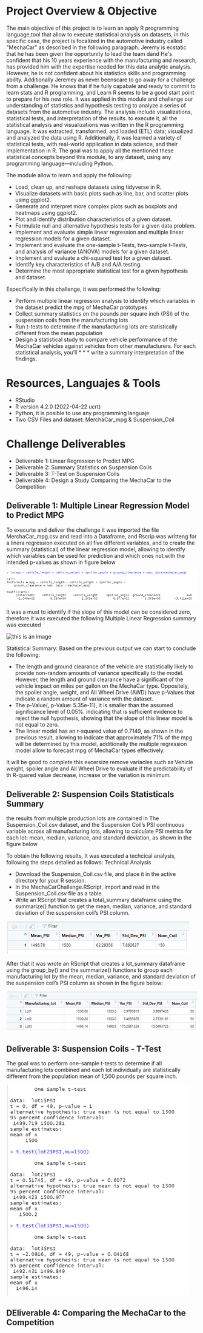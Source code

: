 # Project Overview & Objective
The main objective of this project is to learn an apply R programming language,tool that allow to execute statistical analysis on  datasets, in this specific case, the project is focalized in the automotive industry called "MechaCar" as described in the following paragraph.
Jeremy is ecstatic that he has been given the opportunity to lead the team dand  He's confident that his 10 years experience  with the manufacturing and research, has provided him with the  expertise needed for this data analytic analysis. However, he is not  confident about his statistics skills and programming ability. Additionally Jeremey as never beenscare to go away for a challenge from a challenge. He knows that if he fully capabale and ready to commit to learn stats and R programming, and Learn R seems to be a good start point to prepare for his new role.
It was applied in this module and challenge our understanding of statistics and hypothesis testing to analyze a series of datasets from the automotive industry. 
The analysis  include visualizations, statistical tests, and interpretation of the results. to execute it, all the statistical analysis and visualizations was written in the R programming language. It was extracted, transformed, and loaded (ETL) data; visualized  and analyzed the data using R. Additionally, it was learned a variety of statistical tests, with real-world application in data science, and their implementation in R. The goal was to apply all the mentioned these statistical concepts beyond this module, to any dataset, using any programming language—including Python.

The module allow to learn and apply the following:
* Load, clean up, and reshape datasets using tidyverse in R.
* Visualize datasets with basic plots such as line, bar, and scatter plots using ggplot2.
* Generate and interpret more complex plots such as boxplots and heatmaps using ggplot2.
* Plot and identify distribution characteristics of a given dataset.
* Formulate null and alternative hypothesis tests for a given data problem.
* Implement and evaluate simple linear regression and multiple linear regression models for a given dataset.
* Implement and evaluate the one-sample t-Tests, two-sample t-Tests, and analysis of variance (ANOVA) models for a given dataset.
* Implement and evaluate a chi-squared test for a given dataset.
* Identify key characteristics of A/B and A/A testing.
* Determine the most appropriate statistical test for a given hypothesis and dataset.

Especifically in this challenge, it was performed the following:
* Perform multiple linear regression analysis to identify which variables in the dataset predict the mpg of MechaCar prototypes
* Collect summary statistics on the pounds per square inch (PSI) of the suspension coils from the manufacturing lots
* Run t-tests to determine if the manufacturing lots are statistically different from the mean population
* Design a statistical study to compare vehicle performance of the MechaCar vehicles against vehicles from other manufacturers. For each statistical analysis, you’ll * * * write a summary interpretation of the findings.

# Resources, Languajes  & Tools
* RStudio
* R version 4.2.0 (2022-04-22 ucrt)
* Python, it is posible to use any programming languaje
* Two CSV Files and dataset: MerchaCar_mpg & Suspension_Coil

# Challenge Deliverables
* Deliverable 1: Linear Regression to Predict MPG
* Deliverable 2: Summary Statistics on Suspension Coils
* Deliverable 3: T-Test on Suspension Coils
* Deliverable 4: Design a Study Comparing the MechaCar to the Competition

## Deliverable 1: Multiple Linear Regression Model to Predict MPG
To execurte and deliver the challenge it was imported the file MerchaCar_mpg.csv and read into a Dataframe, and Rscrip was writteng for a linera regression executed on all five different variables, and to create the summary (statistical) of the linear regression model, allowing to identify which variables can be used for prediction and which ones not.with the intended p-values as shown in figure below

![this is an image](https://github.com/JJF1962/MechaCar_Statistical_Analysis/blob/main/Resources/linear%20regression%20model%20delivery1%20(0)%20%20.PNG)

It was a must to identify if the slope of this model can be considered zero, therefore it was executed the following Multiple Linear Regression summary was executed

![this is an image](https://user-images.githubusercontent.com/97784444/168455430-6d959243-acff-4480-8870-70437ea4ecf0.png)


Statistical Summary:
Based on the previous output we can start to conclude the following:
* The length and ground clearance  of the vehicle are statistically likely to provide non-random amounts of variance specifically  to the model. However, the length and ground clearance have a significant of the vehicle impact on miles per gallon on the MechaCar type. Oppositely, the spoiler angle, weight, and All Wheel Drive (AWD) have p-Values that indicate a random amount of variance with the dataset.
* The p-Value(, p-Value: 5.35e-11), it is smaller than the assumed significance level of 0.05%. indicating that is sufficient evidence to reject the null hypothesis, showing that the slope of this linear model is not equal to zero.
* The linear model has an r-squared value of 0.7149, as shown in the previous result, allowing to indicate that approximately 71% of the mpg will be determined by this model, additionally the  multiple regression model allow to forecast mpg of MechaCar types effectively.

It will be good to complete this excersize remove variacles such as Vehicle weight, spoiler angle and All Wheel Drive to evaluate if the predictability of th R-quared value decrease, increase or the variation is minimum.

## Deliverable 2: Suspension Coils Statisticals Summary  
the results from multiple production lots are contained in The Suspension_Coil.csv dataset,  and the Suspension Coil’s PSI continuous variable across all manufacturing lots, allowing to calculate PSI metrics for each lot: mean, median, variance, and standard deviation, as shown in the figure below

To obtain the following results, It was executed a techcical analysis, following the steps detailed as follows:
Technical Analysis
* Download the Suspension_Coil.csv file, and place it in the active directory for your R session.
* In the MechaCarChallenge.RScript, import and read in the Suspension_Coil.csv file as a table.
* Write an RScript that creates a total_summary dataframe using the summarize() function to get the mean, median, variance, and standard deviation of the suspension     coil’s PSI column.

![this is an image](https://github.com/JJF1962/MechaCar_Statistical_Analysis/blob/main/Resources/Delivery%202%20point%201%20Total%20Summary%20Data%20Frame.PNG)

After that it was wrote an RScript that creates a lot_summary dataframe using the group_by() and the summarize() functions to group each manufacturing lot by the mean, median, variance, and standard deviation of the suspension coil’s PSI column as shown in the figure below:

![this is an image](https://github.com/JJF1962/MechaCar_Statistical_Analysis/blob/main/Resources/Delivery%202%20point%202%20Lot%20Summary.PNG)


## Deliverable 3: Suspension Coils - T-Test
The goal was  to perform one-sample t-tests to determine if all manufacturing lots combined and each lot individually are statistically different from the population mean of 1,500 pounds per square inch.

![this is an image](https://github.com/JJF1962/MechaCar_Statistical_Analysis/blob/main/Resources/Delivery%203%20Each%20individual%20lot.PNG)

## DEliverable 4: Comparing the MechaCar to the Competition
